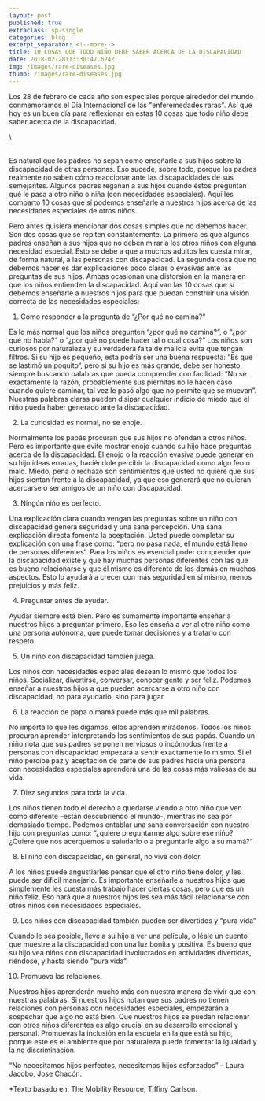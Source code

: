 ```yaml
---
layout: post
published: true
extraclass: sp-single
categories: blog
excerpt_separator: <!--more-->
title: 10 COSAS QUE TODO NIÑO DEBE SABER ACERCA DE LA DISCAPACIDAD
date: 2018-02-28T13:30:47.624Z
img: /images/rare-diseases.jpg
thumb: /images/rare-diseases.jpg
---
```

Los 28 de febrero de cada año son especiales porque alrededor del mundo conmemoramos el Día Internacional de las "enferemedades raras". Así que hoy es un buen día para reflexionar en estas 10 cosas que todo niño debe saber acerca de la discapacidad.  

<!--more-->\

\
Es natural que los padres no sepan cómo enseñarle a sus hijos sobre la discapacidad de otras personas. Eso sucede, sobre todo, porque los padres realmente no saben cómo reaccionar ante las discapacidades de sus semejantes. Algunos padres regañan a sus hijos cuando éstos preguntan qué le pasa a otro niño o niña (con necesidades especiales). Aquí les comparto 10 cosas que sí podemos enseñarle a nuestros hijos acerca de las necesidades especiales de otros niños.

Pero antes quisiera mencionar dos cosas simples que no debemos hacer. Son dos cosas que se repiten constantemente. La primera es que algunos padres enseñan a sus hijos que no deben mirar a los otros niños con alguna necesidad especial. Esto se debe a que a muchos adultos les cuesta mirar, de forma natural, a las personas con discapacidad. La segunda cosa que no debemos hacer es dar explicaciones poco claras o evasivas ante las preguntas de sus hijos. Ambas ocasionan una distorsión en la manera en que los niños entienden la discapacidad. Aquí van las 10 cosas que sí debemos enseñarle a nuestros hijos para que puedan construir una visión correcta de las necesidades especiales:

1. Cómo responder a la pregunta de “¿Por qué no camina?“

Es lo más normal que los niños pregunten “¿por qué no camina?“, o “¿por qué no habla?“ o “¿por qué no puede hacer tal o cual cosa?“ Los niños son curiosos por naturaleza y su verdadera falta de malicia evita que tengan filtros.  Si su hijo es pequeño, esta podría ser una buena respuesta: “Es que se lastimó un poquito“, pero si su hijo es más grande, debe ser honesto, siempre buscando palabras que pueda comprender con facilidad:  “No sé exactamente la razón, probablemente sus piernitas no le hacen caso cuando quiere caminar, tal vez le pasó algo que no permite que se muevan”. Nuestras palabras claras pueden disipar cualquier indicio de miedo que el niño pueda haber generado ante la discapacidad.

2. La curiosidad es normal, no se enoje. 

Normalmente los papás procuran que sus hijos no ofendan a otros niños. Pero es importante que evite mostrar enojo cuando su hijo hace preguntas acerca de la discapacidad. El enojo o la reacción evasiva puede generar en su hijo ideas erradas, haciéndole percibir la discapacidad como algo feo o malo. Miedo, pena o rechazo son sentimientos que usted no quiere que sus hijos sientan frente a la discapacidad, ya que eso generará que no quieran acercarse o ser amigos de un niño con discapacidad.

3. Ningún niño es perfecto. 

Una explicación clara cuando vengan las preguntas sobre un niño con discapacidad genera seguridad y una sana percepción. Una sana explicación directa fomenta la aceptación. Usted puede completar su explicación con una frase como:  “pero no pasa nada, el mundo está lleno de personas diferentes“. Para los niños es esencial poder comprender que la discapacidad existe y que hay muchas personas diferentes con las que es bueno relacionarse y que él mismo es diferente de los demás en muchos aspectos. Esto lo ayudará a crecer con más seguridad en sí mismo, menos prejuicios y más feliz.

4. Preguntar antes de ayudar. 

Ayudar siempre está bien. Pero es sumamente importante enseñar a nuestros hijos a preguntar primero. Eso les enseña a ver al otro niño como una persona autónoma, que puede tomar decisiones y a tratarlo con respeto.

5. Un niño con discapacidad también juega.

Los niños con necesidades especiales desean lo mismo que todos los niños. Socializar, divertirse, conversar, conocer gente y ser feliz. Podemos enseñar a nuestros hijos a que pueden acercarse a otro niño con discapacidad, no para ayudarlo, sino para jugar.

6. La reacción de papa o mamá puede más que mil palabras. 

No importa lo que les digamos, ellos aprenden mirádonos. Todos los niños procuran aprender interpretando los sentimientos de sus papás. Cuando un niño nota que sus padres se ponen nerviosos o incómodos frente a personas con discapacidad empezará a sentir exactamente lo mismo. Si el niño percibe paz y aceptación de parte de sus padres hacia una persona con necesidades especiales aprenderá una de las cosas más valiosas de su vida.

7. Diez segundos para toda la vida. 

Los niños tienen todo el derecho a quedarse viendo a otro niño que ven como diferente –están descubriendo el mundo-, mientras no sea por demasiado tiempo. Podemos entablar una sana conversación con nuestro hijo con preguntas como: “¿quiere preguntarme algo sobre ese niño? ¿Quiere que nos acerquemos a saludarlo o a preguntarle algo a su mamá?“

8. El niño con discapacidad, en general, no vive con dolor.

A los niños puede angustiarles pensar que el otro niño tiene dolor, y les puede ser difícil manejarlo. Es importante enseñarle a nuestros hijos que simplemente les cuesta más trabajo hacer ciertas cosas, pero que es un niño feliz. Eso hará que a nuestros hijos les sea más fácil relacionarse con otros niños con necesidades especiales.

9. Los niños con discapacidad también pueden ser divertidos y “pura vida”

Cuando le sea posible, lleve a su hijo a ver una película, o léale un cuento que muestre a la discapacidad con una luz bonita y positiva. Es bueno que su hijo vea niños con discapacidad involucrados en actividades divertidas, riéndose, y hasta siendo “pura vida“.

10. Promueva las relaciones. 

Nuestros hijos aprenderán mucho más con nuestra manera de vivir que con nuestras palabras. Si nuestros hijos notan que sus padres no tienen relaciones con personas con necesidades especiales, empezarán a sospechar que algo no está bien. Que nuestros hijos se puedan relacionar con otros niños diferentes es algo crucial en su desarrollo emocional y personal.  Promuevas la inclusión en la escuela en la que está su hijo, porque este es el ambiente que por naturaleza puede fomentar la igualdad y la no discriminación.

“No necesitamos hijos perfectos, necesitamos hijos esforzados” – Laura Jacobo, Jose Chacón.

\*Texto basado en: The Mobility Resource, Tiffiny Carlson.
